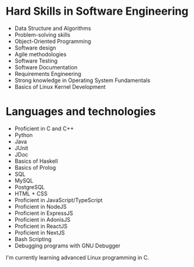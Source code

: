 # Hard Skills in Software Engineering

<ul>
<li>Data Structure and Algorithms</li>
<li>Problem-solving skills</li>
<li>Object-Oriented Programming</li>
<li>Software design</li>
<li>Agile methodologies</li>
<li>Software Testing</li>
<li>Software Documentation</li>
<li>Requirements Engineering</li>
<li>Strong knowledge in Operating System Fundamentals</li>
<li>Basics of Linux Kernel Development</li>


</ul>


# Languages and technologies

<ul>
<li>Proficient in C and C++</li>
<li>Python</li>
<li>Java</li>
<li>JUnit</li>
<li>JDoc</li>
<li>Basics of Haskell</li>
<li>Basics of Prolog</li>
<li>SQL</li>
<li>MySQL</li>
<li>PostgreSQL</li>
<li>HTML + CSS</li>
<li>Proficient in JavaScript/TypeScript</li>
<li>Proficient in NodeJS</li>
<li>Proficient in ExpressJS</li>
<li>Proficient in AdonisJS</li>
<li>Proficient in ReactJS</li>
<li>Proficient in NextJS</li>
<li>Bash Scripting</li>
<li>Debugging programs with GNU Debugger</li>
</ul>

I'm currently learning advanced Linux programming in C.